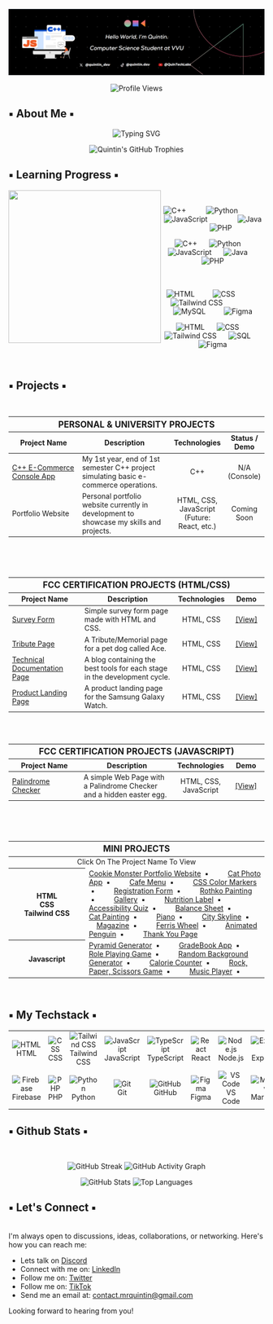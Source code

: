 ![Banner](assets/Banner.png)

<div align="center">
  
![Profile Views](https://komarev.com/ghpvc/?username=Eddking-QS&color=blue&style=flat-square&label=PROFILE+VIEWS)
</div>

## ▪️ About Me ▪️

<p align="center">
  <img src="https://readme-typing-svg.herokuapp.com?font=Fira+Code&weight=500&size=24&duration=1000&pause=2500&color=FF0066&center=true&vCenter=true&multiline=true&width=1000&height=130&lines=👨🏿‍💻+I'm+Quintin+%7C+Aspiring+Full-Stack+Engineer+%26+Future+Founder;🎓+3rd-Year+CS+Student+%40+VVU;☁️+Cloud+%26+AI+Enthusiast+%7C+Innovating+One+Project+at+a+Time;🔥+365+Days+of+Code+In+Progress+%7C+Let's+Build+Something+Great!" alt="Typing SVG" />
</p>

<div align="center">
  <img src="https://github-profile-trophy.vercel.app/?username=quintin-dev&theme=radical&no-frame=true&no-bg=true&margin-w=5&margin-h=5&column=3&row=1" alt="Quintin's GitHub Trophies" />
</div>

## ▪️ Learning Progress ▪️

<img src="assets/setup.gif" height="300" width="300" align="left"> 
</br>
<div align="center">


<img src="https://cdn.jsdelivr.net/gh/devicons/devicon/icons/cplusplus/cplusplus-original.svg" alt="C++" height="55" width="55" /> &nbsp;&nbsp;&nbsp;&nbsp; &nbsp;&nbsp;&nbsp; 
<img src="https://techstack-generator.vercel.app/python-icon.svg" alt="Python" height="55" width="55" /> &nbsp; &nbsp;&nbsp;&nbsp; &nbsp;&nbsp;&nbsp; &nbsp;
<img src="https://techstack-generator.vercel.app/js-icon.svg" alt="JavaScript" height="55" width="55" /> &nbsp;&nbsp;&nbsp; &nbsp; &nbsp;&nbsp;&nbsp; &nbsp;  &nbsp;
<img src="https://techstack-generator.vercel.app/java-icon.svg" alt="Java" height="55" width="55" /> &nbsp;&nbsp;&nbsp; &nbsp;&nbsp;&nbsp;
<img src="https://cdn.jsdelivr.net/gh/devicons/devicon/icons/php/php-original.svg" alt="PHP" height="55" width="55">


![C++](https://img.shields.io/badge/C++-25%25-blue)      
![Python](https://img.shields.io/badge/Python-40%25-blue)      
![JavaScript](https://img.shields.io/badge/JavaScript-40%25-yellow)      
![Java](https://img.shields.io/badge/Java-12%25-red)      
![PHP](https://img.shields.io/badge/PHP-15%25-purple)  
</br> </br>


<img src="https://cdn.jsdelivr.net/gh/devicons/devicon/icons/html5/html5-original.svg" alt="HTML" height="50" width="50" /> &nbsp;&nbsp;&nbsp;&nbsp; &nbsp;&nbsp;
<img src="https://cdn.jsdelivr.net/gh/devicons/devicon/icons/css3/css3-original.svg" alt="CSS" height="50" width="50" /> &nbsp; &nbsp;&nbsp;&nbsp; &nbsp;&nbsp;&nbsp; &nbsp;
<img src="https://www.svgrepo.com/show/354431/tailwindcss-icon.svg" alt="Tailwind CSS" height="55" width="55" /> &nbsp;&nbsp;&nbsp; &nbsp; &nbsp;&nbsp;&nbsp; &nbsp;  &nbsp; &nbsp;
<img src="https://techstack-generator.vercel.app/mysql-icon.svg" alt="MySQL"  height="55" width="55" /> &nbsp;&nbsp;&nbsp; &nbsp;&nbsp;&nbsp;
<img src="https://cdn.jsdelivr.net/gh/devicons/devicon/icons/figma/figma-original.svg" alt="Figma" height="50" width="50" />  


![HTML](https://img.shields.io/badge/HTML-80%25-orange)      
![CSS](https://img.shields.io/badge/CSS-70%25-blue)      
![Tailwind CSS](https://img.shields.io/badge/Tailwind%20CSS-50%25-teal)      
![SQL](https://img.shields.io/badge/SQL-25%25-lightgrey)      
![Figma](https://img.shields.io/badge/Figma-35%25-pink) 

</br>
</div>


## ▪️ Projects ▪️

<table align="center" width="100%">
  <thead>
    <tr>
      <th colspan="4" style="text-align:center; font-size: 1.2em;">PERSONAL & UNIVERSITY PROJECTS</th>
    </tr>
    <tr>
      <th style="width:30%; text-align:center;">Project Name</th>
      <th style="width:40%; text-align:center;">Description</th>
      <th style="width:15%; text-align:center;">Technologies</th>
      <th style="width:15%; text-align:center;">Status / Demo</th>
    </tr>
  </thead>
  <tbody>
    <tr>
      <td style="text-align:left;"><a href="https://github.com/Eddking-QS/Projects-eCommerce_App" target="_blank">C++ E-Commerce Console App</a></td>
      <td style="text-align:left;">My 1st year, end of 1st semester C++ project simulating basic e-commerce operations.</td>
      <td style="text-align:center;">C++</td>
      <td style="text-align:center;">N/A (Console)</td>
    </tr>
    <tr>
      <td style="text-align:left;">Portfolio Website</td>
      <td style="text-align:left;">Personal portfolio website currently in development to showcase my skills and projects.</td>
      <td style="text-align:center;">HTML, CSS, JavaScript (Future: React, etc.)</td>
      <td style="text-align:center;">Coming Soon</td>
    </tr>
  </tbody>
</table>

<br>

<table align="center" width="100%">
  <thead>
    <tr>
      <th colspan="4" style="text-align:center; font-size: 1.2em;">FCC CERTIFICATION PROJECTS (HTML/CSS)</th>
    </tr>
    <tr>
      <th style="width:30%; text-align:center;">Project Name</th>
      <th style="width:40%; text-align:center;">Description</th>
      <th style="width:15%; text-align:center;">Technologies</th>
      <th style="width:15%; text-align:center;">Demo</th>
    </tr>
  </thead>
  <tbody>
    <tr>
      <td style="text-align:left;"><a href="https://github.com/Eddking-QS/FCC-Survey_Form" target="_blank">Survey Form</a></td>
      <td style="text-align:left;">Simple survey form page made with HTML and CSS.</td>
      <td style="text-align:center;">HTML, CSS</td>
      <td style="text-align:center;"><a href="YOUR_LIVE_DEMO_LINK_HERE" target="_blank">[View]</a></td>
    </tr>
    <tr>
      <td style="text-align:left;"><a href="https://github.com/Eddking-QS/Projects-Tribute_Page" target="_blank">Tribute Page</a></td>
      <td style="text-align:left;">A Tribute/Memorial page for a pet dog called Ace.</td>
      <td style="text-align:center;">HTML, CSS</td>
      <td style="text-align:center;"><a href="YOUR_LIVE_DEMO_LINK_HERE" target="_blank">[View]</a></td>
    </tr>
    <tr>
      <td style="text-align:left;"><a href="https://github.com/Eddking-QS/Projects-Technical_Documentation_Page" target="_blank">Technical Documentation Page</a></td>
      <td style="text-align:left;">A blog containing the best tools for each stage in the development cycle.</td>
      <td style="text-align:center;">HTML, CSS</td>
      <td style="text-align:center;"><a href="YOUR_LIVE_DEMO_LINK_HERE" target="_blank">[View]</a></td>
    </tr>
    <tr>
      <td style="text-align:left;"><a href="https://github.com/Eddking-QS/Projects-Product_Landing_Page" target="_blank">Product Landing Page</a></td>
      <td style="text-align:left;">A product landing page for the Samsung Galaxy Watch.</td>
      <td style="text-align:center;">HTML, CSS</td>
      <td style="text-align:center;"><a href="YOUR_LIVE_DEMO_LINK_HERE" target="_blank">[View]</a></td>
    </tr>
    </tbody>
</table>

<br>

<table align="center" width="100%">
  <thead>
    <tr>
      <th colspan="4" style="text-align:center; font-size: 1.2em;">FCC CERTIFICATION PROJECTS (JAVASCRIPT)</th>
    </tr>
    <tr>
      <th style="width:30%; text-align:center;">Project Name</th>
      <th style="width:40%; text-align:center;">Description</th>
      <th style="width:15%; text-align:center;">Technologies</th>
      <th style="width:15%; text-align:center;">Demo</th>
    </tr>
  </thead>
  <tbody>
    <tr>
      <td style="text-align:left;"><a href="https://github.com/quintin-dev/FCC-Palindrome_Checker" target="_blank">Palindrome Checker</a></td>
      <td style="text-align:left;">A simple Web Page with a Palindrome Checker and a hidden easter egg.</td>
      <td style="text-align:center;">HTML, CSS, JavaScript</td>
      <td style="text-align:center;"><a href="YOUR_LIVE_DEMO_LINK_HERE" target="_blank">[View]</a></td>
    </tr>
  </tbody>
</table>

<br>
<br>

<table align="center" width="100%">
  <thead>
    <tr>
      <th colspan="2" style="text-align:center; font-size: 1.2em;">MINI PROJECTS</th> </tr>
  </thead>
  <tbody>
    <tr>
      <td align="center" colspan="2">Click On The Project Name To View</td> </tr>
    <tr>
      <th align="center" style="width:30%;">HTML <br> CSS <br> Tailwind CSS</th>
      <td style="width:70%; text-align:left;"> <a href="https://github.com/Eddking-QS/HTML-Mini-Project-CookieMonster" target="_blank">Cookie Monster Portfolio Website</a> &nbsp;▪︎&nbsp;
        <a href="https://github.com/Eddking-QS/HTML-Mini_Projects-CatPhotoApp" target="_blank">Cat Photo App</a> &nbsp;▪︎&nbsp;
        <a href="https://github.com/Eddking-QS/CSS-Mini_Projects-Cafe_Menu" target="_blank">Cafe Menu</a> &nbsp;▪︎&nbsp;
        <a href="https://github.com/Eddking-QS/CSS-Mini_Project-Markers" target="_blank">CSS Color Markers</a> &nbsp;▪︎&nbsp;
        <a href="https://github.com/Eddking-QS/HTML-Mini_Projects-Registration_Form" target="_blank">Registration Form</a> &nbsp;▪︎&nbsp;
        <a href="https://github.com/Eddking-QS/CSS_Mini-Projects_Rothko_Painting" target="_blank">Rothko Painting</a> &nbsp;▪︎&nbsp;
        <a href="https://github.com/Eddking-QS/CSS-Mini_Projects-Gallery" target="_blank">Gallery</a> &nbsp;▪︎&nbsp;
        <a href="https://github.com/Eddking-QS/CSS-Mini_Projects-Nutrition_Label" target="_blank">Nutrition Label</a> &nbsp;▪︎&nbsp;
        <a href="https://github.com/Eddking-QS/Mini_Projects-Accessibility_Quiz" target="_blank">Accessibility Quiz</a> &nbsp;▪︎&nbsp;
        <a href="https://github.com/Eddking-QS/CSS-Mini_Projects-Balance_Sheet" target="_blank">Balance Sheet</a> &nbsp;▪︎&nbsp;
        <a href="https://github.com/Eddking-QS/CSS-Mini_Projects-Cat_Painting" target="_blank">Cat Painting</a> &nbsp;▪︎&nbsp;
        <a href="https://github.com/Eddking-QS/CSS-Mini_Projects-Piano" target="_blank">Piano</a> &nbsp;▪︎&nbsp;
        <a href="https://github.com/Eddking-QS/CSS-Mini_Projects-City_Skyline" target="_blank">City Skyline</a> &nbsp;▪︎&nbsp;
        <a href="https://github.com/Eddking-QS/CSS-Mini_Projects-Magazine" target="_blank">Magazine</a> &nbsp;▪︎&nbsp;
        <a href="https://github.com/Eddking-QS/CSS-Mini_Projects-Ferris_Wheel" target="_blank">Ferris Wheel</a> &nbsp;▪︎&nbsp;
        <a href="https://github.com/Eddking-QS/CSS-Mini_Projects-Animated_Penguin" target="_blank">Animated Penguin</a> &nbsp;▪︎&nbsp;
        <a href="https://github.com/quintin-dev/CSS-Mini_Projects-Thank_You_Page" target="_blank">Thank You Page</a>
      </td>
    </tr>
    <tr>
      <th align="center" style="width:30%;">Javascript</th>       <td style="width:70%; text-align:left;"> <a href="https://github.com/Eddking-QS/JavaScript-Mini_Projects-Pyramid_Generator" target="_blank">Pyramid Generator</a> &nbsp;▪︎&nbsp;
        <a href="https://github.com/Eddking-QS/JavaScript-Mini_Projects-GradeBook_App" target="_blank">GradeBook App</a> &nbsp;▪︎&nbsp;
        <a href="https://github.com/Eddking-QS/JavaScript-Mini_Project-Role_Playing_Game" target="_blank">Role Playing Game</a> &nbsp;▪︎&nbsp;
        <a href="https://github.com/Eddking-QS/JavaScript-Mini_Projects-Random_Background_Generator" target="_blank">Random Background Generator</a> &nbsp;▪︎&nbsp;
        <a href="https://github.com/Eddking-QS/JavaScript-Mini_Project-Calorie_Counter" target="_blank">Calorie Counter</a> &nbsp;▪︎&nbsp;
        <a href="https://github.com/Eddking-QS/JavaScript-Mini_Project-Rock_Paper_Scissors_Game" target="_blank">Rock, Paper, Scissors Game</a> &nbsp;▪︎&nbsp;
        <a href="https://github.com/Eddking-QS/JavaScript-Mini_Project-Music_Player" target="_blank">Music Player</a> &nbsp;▪︎&nbsp;
      </td>
    </tr>
  </tbody>
</table>


  </div>
  
  </br>

## ▪️ My Techstack ▪️

<table align="center" width="100%">
  <tr>
    <td align="center" width="90">
      <img src="https://skillicons.dev/icons?i=html" alt="HTML" width="45" height="45" />
      <br>HTML
    </td>
    <td align="center" width="90">
      <img src="https://skillicons.dev/icons?i=css" alt="CSS" width="45" height="45" />
      <br>CSS
    </td>
    <td align="center" width="90">
      <img src="https://skillicons.dev/icons?i=tailwind" alt="Tailwind CSS" width="45" height="45" />
      <br>Tailwind CSS
    </td>
    <td align="center" width="90">
      <img src="https://skillicons.dev/icons?i=javascript" alt="JavaScript" width="45" height="45" />
      <br>JavaScript
    </td>
    <td align="center" width="90">
      <img src="https://techstack-generator.vercel.app/ts-icon.svg" alt="TypeScript" width="55" height="55" />
      <br>TypeScript
    </td>
    <td align="center" width="90">
      <img src="https://techstack-generator.vercel.app/react-icon.svg" alt="React" width="55" height="55" />
      <br>React
    </td>
    <td align="center" width="90">
      <img src="https://skillicons.dev/icons?i=nodejs" alt="Node.js" width="45" height="45" />
      <br>Node.js
    </td>
    <td align="center" width="90">
      <img src="https://skillicons.dev/icons?i=express" alt="Express.js" width="45" height="45" />
      <br>Express.js
    </td>
    <td align="center" width="90">
      <img src="https://skillicons.dev/icons?i=mongodb" alt="MongoDB" width="45" height="45" />
      <br>MongoDB
    </td>
    <td align="center" width="90">
      <img src="https://techstack-generator.vercel.app/mysql-icon.svg" alt="MySQL" width="55" height="55" />
      <br>MySQL
    </td>
  </tr>
  <tr>
    <td align="center" width="90">
      <img src="https://skillicons.dev/icons?i=firebase" alt="Firebase" width="45" height="45" />
      <br>Firebase
    </td>
    <td align="center" width="90">
      <img src="https://skillicons.dev/icons?i=php" alt="PHP" width="45" height="45" />
      <br>PHP
    </td>
    <td align="center" width="90">
      <img src="https://techstack-generator.vercel.app/python-icon.svg" alt="Python" width="55" height="55" />
      <br>Python
    </td>
    <td align="center" width="90">
      <img src="https://skillicons.dev/icons?i=git" alt="Git" width="45" height="45" />
      <br>Git
    </td>
    <td align="center" width="90">
      <img src="https://skillicons.dev/icons?i=github" alt="GitHub" width="45" height="45" />
      <br>GitHub
    </td>
    <td align="center" width="90">
      <img src="https://skillicons.dev/icons?i=figma" alt="Figma" width="45" height="45" />
      <br>Figma
    </td>
    <td align="center" width="90">
      <img src="https://skillicons.dev/icons?i=vscode" alt="VS Code" width="45" height="45" />
      <br>VS Code
    </td>
    <td align="center" width="90">
      <img src="https://skillicons.dev/icons?i=markdown" alt="Markdown" width="45" height="45" />
      <br>Markdown
    </td>
    <td align="center" width="90">
      <img src="https://skillicons.dev/icons?i=notion" alt="Notion" width="45" height="45" />
      <br>Notion
    </td>
    <td align="center" width="90">
      <img src="assets/dendron.png" alt="Dendron" width="55" height="55" />
      <br>Dendron
    </td>
  </tr>
</table>


## ▪️ Github Stats ▪️ 

 </br> 
<div align="center">

  <!-- 🧱 Top Row: Streak + Languages (top-aligned) -->
  <p>
  <img 
    src="https://github-readme-streak-stats.herokuapp.com/?user=quintin-dev&background=000000&ring=F61115&fire=F61115&currStreakLabel=9A54B3&sideLabels=EAEAEA&sideNums=EAEAEA&currStreakNum=F61115&dates=EAEAEA&border=F61115" 
    width="48%" 
    style="vertical-align: top;" 
    alt="GitHub Streak" 
  />
  <img 
    src="https://github-readme-activity-graph.vercel.app/graph?username=quintin-dev&bg_color=000000&color=EAEAEA&line=9A54B3&point=F61115&area=true&hide_border=false&border_color=F61115" 
    width="48%"  
    alt="GitHub Activity Graph" 
  />
</p>


  <!-- 🧱 Bottom Row: Stats + Contribution Graph -->
  <p>
    <img 
      src="https://github-readme-stats.vercel.app/api?username=quintin-dev&count_private=true&show_icons=true&hide_border=false&bg_color=000000&title_color=F61115&text_color=EAEAEA&icon_color=9A54B3&border_color=F61115" 
      width="48%" 
      alt="GitHub Stats" 
    />
   <img 
      src="https://github-readme-stats.vercel.app/api/top-langs/?username=quintin-dev&layout=compact&langs_count=8&hide_border=false&bg_color=000000&title_color=FF0000&text_color=C9D1D9&border_color=FF0000" 
      width="48%" 
      style="height: -250px;"
      alt="Top Languages" 
    />
  </p>

</div>


</div>








 ## ▪️ Let's Connect ▪️ 

  </br> 
I'm always open to discussions, ideas, collaborations, or networking. Here's how you can reach me:

-   Lets talk on <a href="https://discord.gg/S4KuUJSa">Discord</a>
-   Connect with me on: <a href="">LinkedIn</a>
-   Follow me on: <a href="https://twitter.com/quintin_dev">Twitter</a>
-   Follow me on: <a href="https://www.tiktok.com/@quintin.dev">TikTok</a>
-   Send me an email at: contact.mrquintin@gmail.com

Looking forward to hearing from you!
